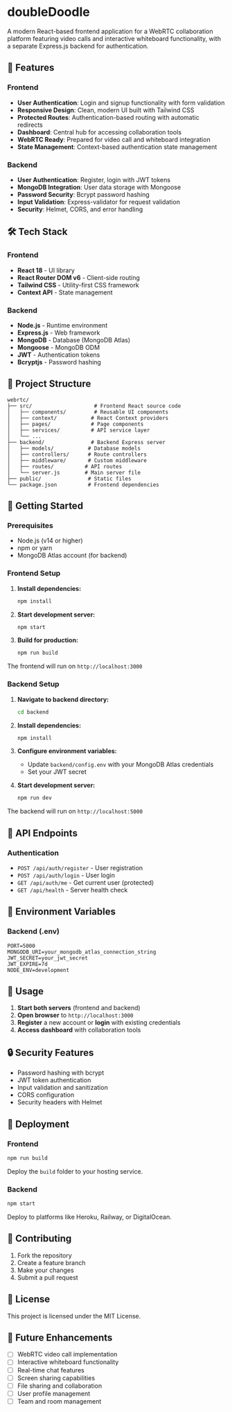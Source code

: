 # doubleDoodle

A modern React-based frontend application for a WebRTC collaboration platform featuring video calls and interactive whiteboard functionality, with a separate Express.js backend for authentication.

## 🚀 Features

### Frontend
- **User Authentication**: Login and signup functionality with form validation
- **Responsive Design**: Clean, modern UI built with Tailwind CSS
- **Protected Routes**: Authentication-based routing with automatic redirects
- **Dashboard**: Central hub for accessing collaboration tools
- **WebRTC Ready**: Prepared for video call and whiteboard integration
- **State Management**: Context-based authentication state management

### Backend
- **User Authentication**: Register, login with JWT tokens
- **MongoDB Integration**: User data storage with Mongoose
- **Password Security**: Bcrypt password hashing
- **Input Validation**: Express-validator for request validation
- **Security**: Helmet, CORS, and error handling

## 🛠️ Tech Stack

### Frontend
- **React 18** - UI library
- **React Router DOM v6** - Client-side routing
- **Tailwind CSS** - Utility-first CSS framework
- **Context API** - State management

### Backend
- **Node.js** - Runtime environment
- **Express.js** - Web framework
- **MongoDB** - Database (MongoDB Atlas)
- **Mongoose** - MongoDB ODM
- **JWT** - Authentication tokens
- **Bcryptjs** - Password hashing

## 📁 Project Structure

```
webrtc/
├── src/                    # Frontend React source code
│   ├── components/         # Reusable UI components
│   ├── context/           # React Context providers
│   ├── pages/             # Page components
│   ├── services/          # API service layer
│   └── ...
├── backend/               # Backend Express server
│   ├── models/           # Database models
│   ├── controllers/      # Route controllers
│   ├── middleware/       # Custom middleware
│   ├── routes/          # API routes
│   └── server.js        # Main server file
├── public/               # Static files
└── package.json          # Frontend dependencies
```

## 🚀 Getting Started

### Prerequisites

- Node.js (v14 or higher)
- npm or yarn
- MongoDB Atlas account (for backend)

### Frontend Setup

1. **Install dependencies:**
   ```bash
   npm install
   ```

2. **Start development server:**
   ```bash
   npm start
   ```

3. **Build for production:**
   ```bash
   npm run build
   ```

The frontend will run on `http://localhost:3000`

### Backend Setup

1. **Navigate to backend directory:**
   ```bash
   cd backend
   ```

2. **Install dependencies:**
   ```bash
   npm install
   ```

3. **Configure environment variables:**
   - Update `backend/config.env` with your MongoDB Atlas credentials
   - Set your JWT secret

4. **Start development server:**
   ```bash
   npm run dev
   ```

The backend will run on `http://localhost:5000`

## 📡 API Endpoints

### Authentication
- `POST /api/auth/register` - User registration
- `POST /api/auth/login` - User login
- `GET /api/auth/me` - Get current user (protected)
- `GET /api/health` - Server health check

## 🔧 Environment Variables

### Backend (.env)
```env
PORT=5000
MONGODB_URI=your_mongodb_atlas_connection_string
JWT_SECRET=your_jwt_secret
JWT_EXPIRE=7d
NODE_ENV=development
```

## 🎯 Usage

1. **Start both servers** (frontend and backend)
2. **Open browser** to `http://localhost:3000`
3. **Register** a new account or **login** with existing credentials
4. **Access dashboard** with collaboration tools

## 🔒 Security Features

- Password hashing with bcrypt
- JWT token authentication
- Input validation and sanitization
- CORS configuration
- Security headers with Helmet

## 🚀 Deployment

### Frontend
```bash
npm run build
```
Deploy the `build` folder to your hosting service.

### Backend
```bash
npm start
```
Deploy to platforms like Heroku, Railway, or DigitalOcean.

## 🤝 Contributing

1. Fork the repository
2. Create a feature branch
3. Make your changes
4. Submit a pull request

## 📄 License

This project is licensed under the MIT License.

## 🔮 Future Enhancements

- [ ] WebRTC video call implementation
- [ ] Interactive whiteboard functionality
- [ ] Real-time chat features
- [ ] Screen sharing capabilities
- [ ] File sharing and collaboration
- [ ] User profile management
- [ ] Team and room management 
